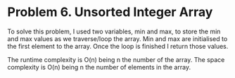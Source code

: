 # Problem 6. Unsorted Integer Array

To solve this problem, I used two variables, min and max, to store the min and max values as we traverse/loop the
array. Min and max are initialised to the first element to the array. Once the loop is finished I return those values.

The runtime complexity is O(n) being n the number of the array.
The space complexity is O(n) being n the number of elements in the array.